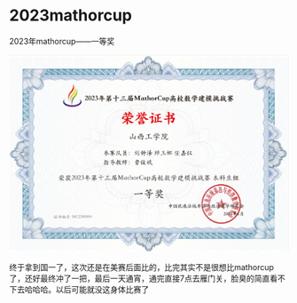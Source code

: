 # 2023mathorcup
 2023年mathorcup——一等奖

![image-20230627154819710](./assets/image-20230627154819710.png)

终于拿到国一了，这次还是在美赛后面比的，比完其实不是很想比mathorcup了，还好最终冲了一把，最后一天通宵，通完直接7点去雁门关，脸臭的简直看不下去哈哈哈。以后可能就没这身体比赛了
